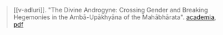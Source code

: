 > [[v-adluri]]. "The Divine Androgyne: Crossing Gender and Breaking Hegemonies in the Ambā-Upākhyāna of the Mahābhārata". [academia](https://www.academia.edu/42070217/The-Divine-Androgyne), [pdf](a/v-adluri2016.pdf)